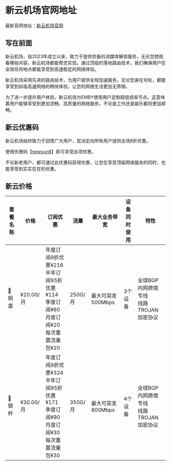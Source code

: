 # 新云机场官网地址

最新官网地址：[新云机场官网](https://02201548.xyun01.xyz/#/register?code=ifFWsvI9)


## 写在前面

新云机场，自2023年成立以来，致力于提供完备的流媒体解锁服务，无论您想观看哪些内容，新云机场都能帮您实现。通过顶级的落地路由技术，我们确保用户在全球任何地点都能享受到高速稳定的网络体验。

新云机场采用先进的路由技术，为用户提供全球加速服务。无论您身在何处，都能享受到如临高速网络的畅快体验，让您的网络生活更加无界限。

为了进一步提升用户体验，新云机场为EMBY使用用户定制超低倍率节点。这意味着用户能够享受到更加流畅、高质量的网络服务，不论是工作还是娱乐都将更加顺畅。




## 新云优惠码

新云机场始终致力于回馈广大用户，现决定向所有用户提供全场8折优惠。

使用优惠码【[newyun8](https://02201548.xyun01.xyz/#/register?code=ifFWsvI9)】即可享受此项优惠。

不论新老用户，都可通过此优惠码获得优惠，让您在享受顶级网络服务的同时，也能享受到实实在在的优惠。




## 新云价格

| 套餐名称 | 价格      | 订阅优惠                               | 流量       | 最大业务带宽   | 设备同时使用 | 特性                       |
|----------|---------|--------------------------------------|----------|--------------|------------|----------------------------|
| 🥉铜盏   | ¥20.00/月 | 年度订阅9折优惠¥216<br>半年订阅95折优惠¥114<br>季度订阅¥60<br>月度订阅¥20<br>每次重置流量包¥20 | 250G/月  | 最大可突发500Mbps | 3个设备      | 全球BGP内网跨境专线<br>线路TROJAN加密协议 |
| 🥈银杯   | ¥30.00/月 | 年度订阅9折优惠¥324<br>半年订阅95折优惠¥171<br>季度订阅¥90<br>月度订阅¥30<br>每次重置流量包¥30 | 350G/月  | 最大可突发800Mbps | 4个设备      | 全球BGP内网跨境专线<br>线路TROJAN加密协议 |

          
